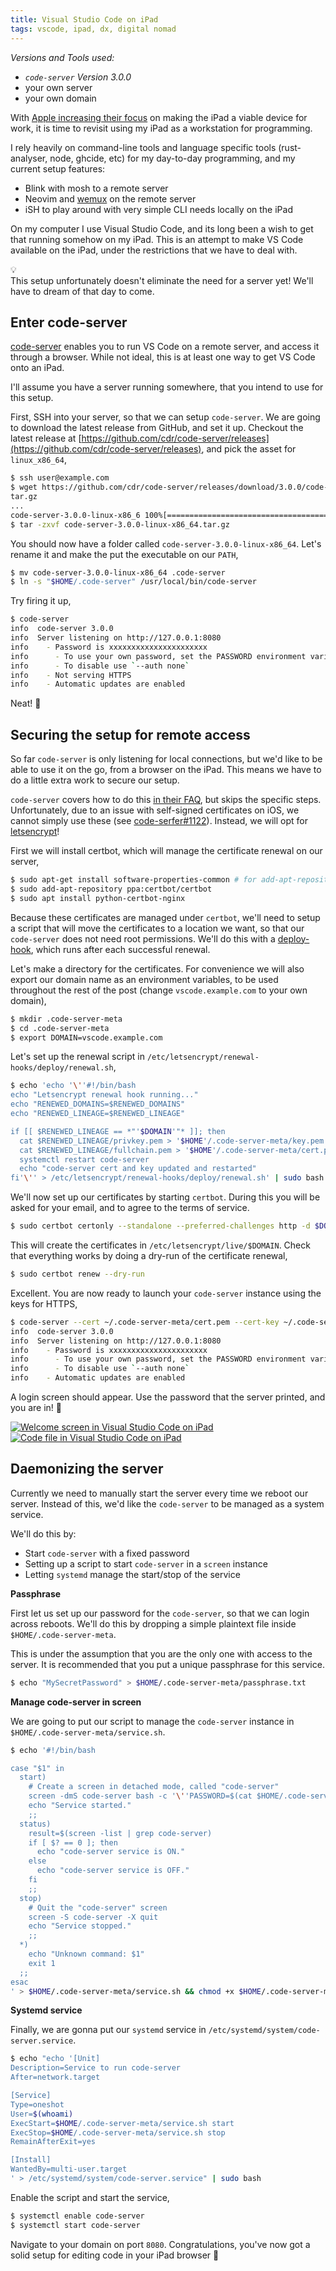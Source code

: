 ```yaml
---
title: Visual Studio Code on iPad
tags: vscode, ipad, dx, digital nomad
---
```


*Versions and Tools used:*

- *`code-server` Version 3.0.0*
- your own server
- your own domain

With [Apple increasing their focus](https://www.apple.com/newsroom/2020/03/apple-unveils-new-ipad-pro-with-lidar-scanner-and-trackpad-support-in-ipados/) on making the iPad a viable device for work, it is time to revisit using my iPad as a workstation for programming.

I rely heavily on command-line tools and language specific tools (rust-analyser, node, ghcide, etc) for my day-to-day programming, and my current setup features:

- Blink with mosh to a remote server
- Neovim and [wemux]() on the remote server
- iSH to play around with very simple CLI needs locally on the iPad

On my computer I use Visual Studio Code, and its long been a wish to get that running somehow on my iPad. This is an attempt to make VS Code available on the iPad, under the restrictions that we have to deal with.

<div class="callout">
  <div class="callout-bulb">💡</div>
  This setup unfortunately doesn't eliminate the need for a server yet! We'll have to dream of that day to come.
</div>

## Enter code-server
[code-server](https://github.com/cdr/code-server) enables you to run VS Code on a remote server, and access it through a browser. While not ideal, this is at least one way to get VS Code onto an iPad.

I'll assume you have a server running somewhere, that you intend to use for this setup.

First, SSH into your server, so that we can setup `code-server`. We are going to download the latest release from GitHub, and set it up. Checkout the latest release at [https://github.com/cdr/code-server/releases](https://github.com/cdr/code-server/releases), and pick the asset for `linux_x86_64`,

```bash
$ ssh user@example.com
$ wget https://github.com/cdr/code-server/releases/download/3.0.0/code-server-3.0.0-linux-x86_64.tar.gz
tar.gz
...
code-server-3.0.0-linux-x86_6 100%[==============================================>]  64.31M  3.47MB/s    in 9.4s
$ tar -zxvf code-server-3.0.0-linux-x86_64.tar.gz
```

You should now have a folder called `code-server-3.0.0-linux-x86_64`. Let's rename it and make the put the executable on our `PATH`,

```bash
$ mv code-server-3.0.0-linux-x86_64 .code-server
$ ln -s "$HOME/.code-server" /usr/local/bin/code-server
```

Try firing it up,

```bash
$ code-server
info  code-server 3.0.0
info  Server listening on http://127.0.0.1:8080
info    - Password is xxxxxxxxxxxxxxxxxxxxxx
info      - To use your own password, set the PASSWORD environment variable
info      - To disable use `--auth none`
info    - Not serving HTTPS
info    - Automatic updates are enabled
```

Neat! 🙂

## Securing the setup for remote access
So far `code-server` is only listening for local connections, but we'd like to be able to use it on the go, from a browser on the iPad. This means we have to do a little extra work to secure our setup.

`code-server` covers how to do this [in their FAQ](https://github.com/cdr/code-server/blob/master/doc/FAQ.md#how-should-i-expose-code-server-to-the-internet), but skips the specific steps. Unfortunately, due to an issue with self-signed certificates on iOS, we cannot simply use these (see [code-serfer#1122](https://github.com/cdr/code-server/issues/1122)). Instead, we will opt for [letsencrypt](https://letsencrypt.org)!

<!--
We'll set up a self-signed certificate. For the pass phrase, simply press enter to put a blank password on the key.

```bash
$ mkdir .code-server-meta
$ cd .code-server-meta
$ openssl req -x509 -nodes -newkey rsa:4096 -keyout key.pem -out cert.pem -days 365 -subj "/C=NA/ST=None/L=Global/O=Company Name/OU=Org/CN=localhost"
Generating a RSA private key
...
```

Here we made a directory to hold our keys for `code-server`, and generated them using `openssl`. You can adjust the days to a number you are comfortable with, here I just went with 365, meaning I'll have to renew the certificate in a year.
-->

First we will install certbot, which will manage the certificate renewal on our server,

```bash
$ sudo apt-get install software-properties-common # for add-apt-repository
$ sudo add-apt-repository ppa:certbot/certbot
$ sudo apt install python-certbot-nginx
```

Because these certificates are managed under `certbot`, we'll need to setup a script that will move the certificates to a location we want, so that our `code-server` does not need root permissions. We'll do this with a [deploy-hook](https://certbot.eff.org/docs/using.html#renewing-certificates), which runs after each successful renewal.

Let's make a directory for the certificates. For convenience we will also export our domain name as an environment variables, to be used throughout the rest of the post (change `vscode.example.com` to your own domain),

```bash
$ mkdir .code-server-meta
$ cd .code-server-meta
$ export DOMAIN=vscode.example.com
```

Let's set up the renewal script in `/etc/letsencrypt/renewal-hooks/deploy/renewal.sh`,

```bash
$ echo 'echo '\''#!/bin/bash
echo "Letsencrypt renewal hook running..."
echo "RENEWED_DOMAINS=$RENEWED_DOMAINS"
echo "RENEWED_LINEAGE=$RENEWED_LINEAGE"

if [[ $RENEWED_LINEAGE == *"'$DOMAIN'"* ]]; then
  cat $RENEWED_LINEAGE/privkey.pem > '$HOME'/.code-server-meta/key.pem
  cat $RENEWED_LINEAGE/fullchain.pem > '$HOME'/.code-server-meta/cert.pem
  systemctl restart code-server
  echo "code-server cert and key updated and restarted"
fi'\'' > /etc/letsencrypt/renewal-hooks/deploy/renewal.sh' | sudo bash && sudo chmod +x /etc/letsencrypt/renewal-hooks/deploy/renewal.sh
```

We'll now set up our certificates by starting `certbot`. During this you will be asked for your email, and to agree to the terms of service.

```bash
$ sudo certbot certonly --standalone --preferred-challenges http -d $DOMAIN
```

This will create the certificates in `/etc/letsencrypt/live/$DOMAIN`. Check that everything works by doing a dry-run of the certificate renewal,

```bash
$ sudo certbot renew --dry-run
```

Excellent. You are now ready to launch your `code-server` instance using the keys for HTTPS,

```bash
$ code-server --cert ~/.code-server-meta/cert.pem --cert-key ~/.code-server-meta/key.pem --host 0.0.0.0
info  code-server 3.0.0
info  Server listening on http://127.0.0.1:8080
info    - Password is xxxxxxxxxxxxxxxxxxxxxx
info      - To use your own password, set the PASSWORD environment variable
info      - To disable use `--auth none`
info    - Automatic updates are enabled
```

A login screen should appear. Use the password that the server printed, and you are in! 🥳

<div class="clear two-images">
  <a href="/resources/images/visual-studio-on-ipad-welcome.png" target="_blank" rel="noopener noreferrer"><img src="/resources/images/visual-studio-on-ipad-welcome.thumbnail.png" loading="lazy" alt="Welcome screen in Visual Studio Code on iPad" title="Welcome screen in Visual Studio Code on iPad" /></a>
  <a href="/resources/images/visual-studio-on-ipad-code-file.png" target="_blank" rel="noopener noreferrer"><img src="/resources/images/visual-studio-on-ipad-code-file.thumbnail.png" loading="lazy" alt="Code file in Visual Studio Code on iPad" title="Code file in Visual Studio Code on iPad" /></a>
</div>


## Daemonizing the server
Currently we need to manually start the server every time we reboot our server. Instead of this, we'd like the `code-server` to be managed as a system service.

We'll do this by:

- Start `code-server` with a fixed password
- Setting up a script to start `code-server` in a `screen` instance
- Letting `systemd` manage the start/stop of the service

**Passphrase**

First let us set up our password for the `code-server`, so that we can login across reboots. We'll do this by dropping a simple plaintext file inside `$HOME/.code-server-meta`.

This is under the assumption that you are the only one with access to the server. It is recommended that you put a unique passphrase for this service.

```bash
$ echo "MySecretPassword" > $HOME/.code-server-meta/passphrase.txt
```

**Manage code-server in screen**

We are going to put our script to manage the `code-server` instance in `$HOME/.code-server-meta/service.sh`.

```bash
$ echo '#!/bin/bash

case "$1" in
  start)
    # Create a screen in detached mode, called "code-server"
    screen -dmS code-server bash -c '\''PASSWORD=$(cat $HOME/.code-server-meta/passphrase.txt) code-server --cert $HOME/.code-server-meta/cert.pem --cert-key ~/.code-server-meta/key.pem --host 0.0.0.0'\''
    echo "Service started."
    ;;
  status)
    result=$(screen -list | grep code-server)
    if [ $? == 0 ]; then
      echo "code-server service is ON."
    else
      echo "code-server service is OFF."
    fi
    ;;
  stop)
    # Quit the "code-server" screen
    screen -S code-server -X quit
    echo "Service stopped."
    ;;
  *)
    echo "Unknown command: $1"
    exit 1
  ;;
esac
' > $HOME/.code-server-meta/service.sh && chmod +x $HOME/.code-server-meta/service.sh
```

**Systemd service**

Finally, we are gonna put our `systemd` service in `/etc/systemd/system/code-server.service`.

```bash
$ echo "echo '[Unit]
Description=Service to run code-server
After=network.target

[Service]
Type=oneshot
User=$(whoami)
ExecStart=$HOME/.code-server-meta/service.sh start
ExecStop=$HOME/.code-server-meta/service.sh stop
RemainAfterExit=yes

[Install]
WantedBy=multi-user.target
' > /etc/systemd/system/code-server.service" | sudo bash
```

Enable the script and start the service,

```bash
$ systemctl enable code-server
$ systemctl start code-server
```

Navigate to your domain on port `8080`. Congratulations, you've now got a solid setup for editing code in your iPad browser 🎉
